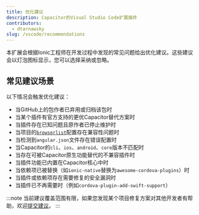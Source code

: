 ```yaml
---
title: 优化建议
description: Capacitor的Visual Studio Code扩展插件
contributors:
  - dtarnawsky
slug: /vscode/recommendations
---
```


本扩展会根据Ionic工程师在开发过程中发现的常见问题给出优化建议。这些建议会以灯泡图标显示，您可以选择采纳或忽略。

## 常见建议场景

以下情况会触发优化建议：
- 当GitHub上的包作者已弃用或归档该包时
- 当某个插件有官方支持的更优Capacitor替代方案时
- 当插件存在已知问题且原作者已停止维护时
- 当项目的[`browserlist`](https://github.com/browserslist/browserslist)配置存在兼容性问题时
- 当检测到`angular.json`文件存在错误配置时
- 当Capacitor的`cli`、`ios`、`android`、`core`版本不匹配时
- 当存在可被Capacitor原生功能替代的不兼容插件时
- 当插件功能已内置在Capacitor核心中时
- 当依赖项已被替换（如`ionic-native`替换为`awesome-cordova-plugins`）时
- 当插件或依赖项存在需要修复的安全漏洞时
- 当插件已不再需要时（例如`cordova-plugin-add-swift-support`）

:::note
当前建议覆盖范围有限，如果您发现某个项目修复方案对其他开发者有帮助，欢迎[提交建议](https://github.com/ionic-team/vscode-ionic/issues)。
:::